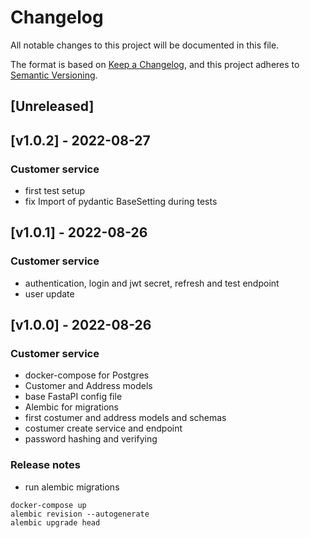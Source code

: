 # Changelog
All notable changes to this project will be documented in this file.

The format is based on [Keep a Changelog](https://keepachangelog.com/en/1.0.0/),
and this project adheres to [Semantic Versioning](https://semver.org/spec/v2.0.0.html).

## [Unreleased]

## [v1.0.2] - 2022-08-27
### Customer service
- first test setup
- fix Import of pydantic BaseSetting during tests

## [v1.0.1] - 2022-08-26
### Customer service
- authentication, login and jwt secret, refresh and test endpoint
- user update

## [v1.0.0] - 2022-08-26
### Customer service
- docker-compose for Postgres
- Customer and Address models
- base FastaPI config file
- Alembic for migrations
- first costumer and address models and schemas
- costumer create service and endpoint
- password hashing and verifying

### Release notes
- run alembic migrations 
```shell
docker-compose up
alembic revision --autogenerate
alembic upgrade head
```
